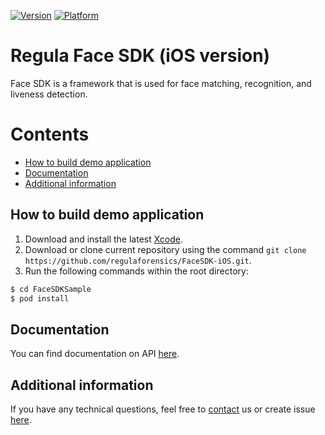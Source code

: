 [![Version](https://img.shields.io/cocoapods/v/FaceSDKBeta.svg?style=flat)](http://cocoapods.org/pods/FaceSDKBeta)
[![Platform](https://img.shields.io/cocoapods/p/FaceSDKBeta.svg?style=flat)](http://cocoapods.org/pods/FaceSDKBeta)

# Regula Face SDK (iOS version)
Face SDK is a framework that is used for face matching, recognition, and liveness detection.

# Contents
* [How to build demo application](#how-to-build-demo-application)
* [Documentation](#documentation)
* [Additional information](#additional-information)

## How to build demo application
1. Download and install the latest [Xcode](https://developer.apple.com/xcode/download).
2. Download or clone current repository using the command `git clone https://github.com/regulaforensics/FaceSDK-iOS.git`.
8. Run the following commands within the root directory:
```bash
$ cd FaceSDKSample
$ pod install
```

## Documentation
You can find documentation on API [here](https://docs.regulaforensics.com/ios-face).

## Additional information
If you have any technical questions, feel free to [contact](mailto:ios.support@regulaforensics.com) us or create issue [here](https://github.com/regulaforensics/FaceSDK-iOS/issues).
